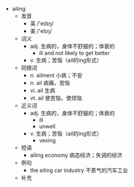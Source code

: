- ailing
  - 发音
    - 英 /'eɪlɪŋ/
    - 美 /'elɪŋ/
  - 词义
    - adj. 生病的，身体不舒服的；体衰的
      - ill and not likely to get better
    - v. 生病；苦恼（ail的ing形式）
  - 同根词
    - n. ailment 小病；不安
    - n. ail 病痛，苦恼
    - vi. ail 生病
    - vt. ail 使苦恼，使烦恼
  - 近义词
    - adj. 生病的，身体不舒服的；体衰的
      - ill
      - unwell
    - v. 生病；苦恼（ail的ing形式）
      - vexing
  - 短语
    - ailing economy 病态经济；失调的经济
  - 例句
    - the ailing car industry 不景气的汽车工业
  - 补充